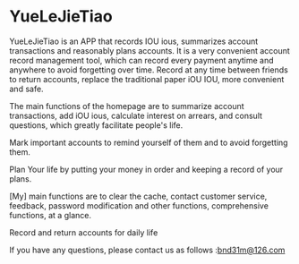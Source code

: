 # YueLeJieTiao

YueLeJieTiao is an APP that records IOU ious, summarizes account transactions and reasonably plans accounts. It is a very convenient account record management tool, which can record every payment anytime and anywhere to avoid forgetting over time. Record at any time between friends to return accounts, replace the traditional paper iOU IOU, more convenient and safe.

The main functions of the homepage are to summarize account transactions, add iOU ious, calculate interest on arrears, and consult questions, which greatly facilitate people's life.

Mark important accounts to remind yourself of them and to avoid forgetting them.

Plan Your life by putting your money in order and keeping a record of your plans.

[My] main functions are to clear the cache, contact customer service, feedback, password modification and other functions, comprehensive functions, at a glance.

Record and return accounts for daily life

If you have any questions, please contact us as follows :bnd31m@126.com

